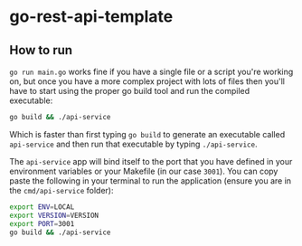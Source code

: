 # go-rest-api-template

## How to run

`go run main.go` works fine if you have a single file or a script you're working on, but once you have a more complex project with lots of files then you'll have to start using the proper go build tool and run the compiled executable:

```bash
go build && ./api-service
```

Which is faster than first typing `go build` to generate an executable called `api-service` and then run that executable by typing `./api-service`.

The `api-service` app will bind itself to the port that you have defined in your environment variables or your Makefile (in our case `3001`). You can copy paste the following in your terminal to run the application (ensure you are in the `cmd/api-service` folder):

```bash
export ENV=LOCAL
export VERSION=VERSION
export PORT=3001
go build && ./api-service
```
